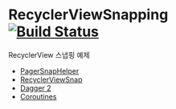 # RecyclerViewSnapping [![Build Status](https://travis-ci.org/x1210x/RecyclerViewSnapping.svg?branch=master)](https://travis-ci.org/x1210x/RecyclerViewSnapping)
RecyclerView 스냅핑 예제
* [PagerSnapHelper](https://developer.android.com/reference/android/support/v7/widget/PagerSnapHelper)
* [RecyclerViewSnap](https://github.com/rubensousa/RecyclerViewSnap)
* [Dagger 2](https://github.com/google/dagger)
* [Coroutines](https://kotlinlang.org/docs/reference/coroutines.html)